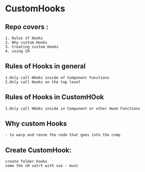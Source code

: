# CustomHooks

## Repo covers :

    1. Rules of Hooks
    2. Why custom Hooks
    3. Creating custom Hooks
    4. using CH


## Rules of Hooks in general

    1.Only call HOoks inside of Component Functions 
    2.Only call Hooks on the top level

## Rules of Hooks in CustomHOok

    1.Only call HOoks inside in Component or other Hook Functions 



## Why custom Hooks

    - to warp and reuse the code that goes into the comp

## Create CustomHook:

    create folder hooks
    name the cH satrt with use - must


